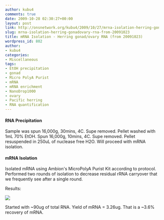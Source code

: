 ```yaml
---
author: kubu4
comments: true
date: 2009-10-28 02:30:27+00:00
layout: post
link: http://onsnetwork.org/kubu4/2009/10/27/mrna-isolation-herring-gonadovary-rna-from-20091023/
slug: mrna-isolation-herring-gonadovary-rna-from-20091023
title: mRNA Isolation - Herring gonad/ovary RNA (from 20091023)
wordpress_id: 802
author:
- kubu4
categories:
- Miscellaneous
tags:
- EtOH precipitation
- gonad
- Micro PolyA Purist
- mRNA
- mRNA enrichment
- NanoDrop1000
- ovary
- Pacific herring
- RNA quantification
---
```


#### RNA Precipitation



Sample was spun 16,000g, 30mins, 4C. Supe removed. Pellet washed with 1mL 70% EtOH. Spun 16,000g, 10mins, 4C. Supe removed. Pellet resuspended in 250uL of nuclease free H2O. Will proceed with mRNA isolation.





#### mRNA Isolation



Isolated mRNA using Ambion's MicroPolyA Purist Kit according to protocol. Performed two rounds of isolation to decrease residual rRNA carryover that we frequently see after a single round.

Results:

![](http://eagle.fish.washington.edu/Arabidopsis/RNA%20Spec%20Readings/20091027%20mRNA%20SJW.jpg)

Started with ~90ug of total RNA. Yield of mRNA = 3.26ug. That is a ~3.6% recovery of mRNA.
